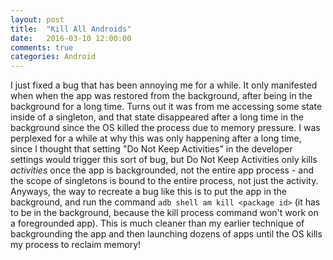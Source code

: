 ```yaml
---
layout: post
title:  "Kill All Androids"
date:   2016-03-10 12:00:00
comments: true
categories: Android
---
```


I just fixed a bug that has been annoying me for a while. It only manifested when when the app was restored from the background, after being in the background for a long time. Turns out it was from me accessing some state inside of a singleton, and that state disappeared after a long time in the background since the OS killed the process due to memory pressure. I was perplexed for a while at why this was only happening after a long time, since I thought that setting "Do Not Keep Activities" in the developer settings would trigger this sort of bug, but Do Not Keep Activities only kills _activities_ once the app is backgrounded, not the entire app process - and the scope of singletons is bound to the entire process, not just the activity. Anyways, the way to recreate a bug like this is to put the app in the background, and run the command `adb shell am kill <package id>` (it has to be in the background, because the kill process command won't work on a foregrounded app). This is much cleaner than my earlier technique of backgrounding the app and then launching dozens of apps until the OS kills my process to reclaim memory!
